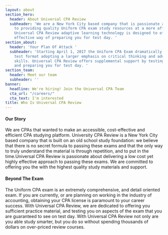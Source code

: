 ```yaml
---
layout: about
section_hero:
  header: About Universal CPA Review
  subheader: 'We are a New York City based company that is passionate and dedicated
    to providing quality Uniform CPA exam study resources at a more affordable price.
    Universal CPA Review adaptive learning technology is designed to offer you a more
    effective way of preparing you for test day. '
section_about:
  header: 'Your Plan Of Attack '
  subheader: 'Starting April 1, 2017 the Uniform CPA Exam dramatically changed its
    test format adopting a larger emphasis on critical thinking and advanced order
    skills. Universal CPA Review offers supplemental support by testing your knowledge
    and preparing you for test day. '
section_team:
  header: Meet our team
  subheader: ''
banner:
  headline: We're hiring! Join the Universal CPA Team
  cta_url: "/careers/"
  cta_text: I'm interested
title: Who Is Universal CPA Review
---
```

#### Our Story

We are CPAs that wanted to make an accessible, cost-effective and efficient CPA studying platform. University CPA Review is a New York City based company that is built on an old school study foundation: we believe that there is no secret formula to passing these exams and that the only way to truly understand the material is through repetition, and to put in the time.Universal CPA Review is passionate about delivering a low cost yet highly effective approach to passing these exams. We are committed to offering you the with the highest quality study materials and support.

#### Beyond The Exam

The Uniform CPA exam is an extremely comprehensive, and detail oriented exam. If you are currently, or are planning on working in the industry of accounting, obtaining your CPA license is paramount to your career success. With Universal CPA Review, we are dedicated to offering you sufficient practice material, and testing you on aspects of the exam that you are guaranteed to see on test day. With Universal CPA Review not only are you able study smarter, but you do so without spending thousands of dollars on over-priced review courses.